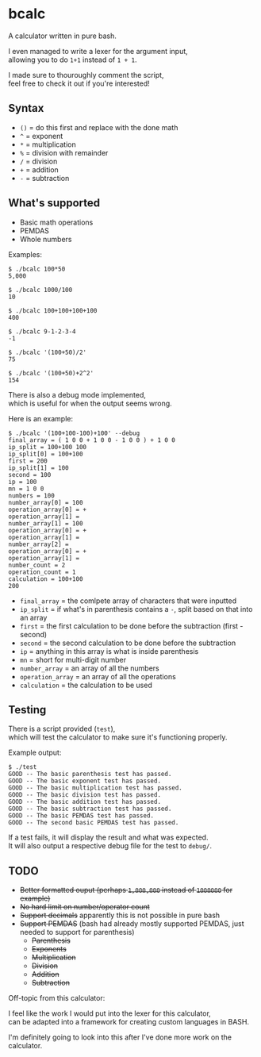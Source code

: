 # bcalc

A calculator written in pure bash.

I even managed to write a lexer for the argument input,<br>
allowing you to do `1+1` instead of `1 + 1`.

I made sure to thouroughly comment the script,<br>
feel free to check it out if you're interested!

## Syntax

- `()` = do this first and replace with the done math
- `^`  = exponent
- `*`  = multiplication
- `%`  = division with remainder
- `/`  = division
- `+`  = addition
- `-`  = subtraction

## What's supported

- Basic math operations
- PEMDAS
- Whole numbers

Examples:

```
$ ./bcalc 100*50
5,000

$ ./bcalc 1000/100
10

$ ./bcalc 100+100+100+100
400

$ ./bcalc 9-1-2-3-4
-1

$ ./bcalc '(100+50)/2'
75

$ ./bcalc '(100+50)+2^2'
154
```

There is also a debug mode implemented,<br>
which is useful for when the output seems wrong.

Here is an example:

```
$ ./bcalc '(100+100-100)+100' --debug
final_array = ( 1 0 0 + 1 0 0 - 1 0 0 ) + 1 0 0
ip_split = 100+100 100
ip_split[0] = 100+100
first = 200
ip_split[1] = 100
second = 100
ip = 100
mn = 1 0 0
numbers = 100
number_array[0] = 100
operation_array[0] = +
operation_array[1] =
number_array[1] = 100
operation_array[0] = +
operation_array[1] =
number_array[2] =
operation_array[0] = +
operation_array[1] =
number_count = 2
operation_count = 1
calculation = 100+100
200
```

- `final_array` = the comlpete array of characters that were inputted
- `ip_split` = if what's in parenthesis contains a `-`, split based on that into an array
- `first` = the first calculation to be done before the subtraction (first - second)
- `second` = the second calculation to be done before the subtraction
- `ip` = anything in this array is what is inside parenthesis
- `mn` = short for multi-digit number
- `number_array` = an array of all the numbers
- `operation_array` = an array of all the operations
- `calculation` = the calculation to be used

## Testing

There is a script provided (`test`),<br>
which will test the calculator to make sure it's functioning properly.

Example output:

```
$ ./test
GOOD -- The basic parenthesis test has passed.
GOOD -- The basic exponent test has passed.
GOOD -- The basic multiplication test has passed.
GOOD -- The basic division test has passed.
GOOD -- The basic addition test has passed.
GOOD -- The basic subtraction test has passed.
GOOD -- The basic PEMDAS test has passed.
GOOD -- The second basic PEMDAS test has passed.
```

If a test fails, it will display the result and what was expected.<br>
It will also output a respective debug file for the test to `debug/`.

## TODO

- ~~Better formatted ouput (perhaps `1,000,000` instead of `1000000` for example)~~
- ~~No hard limit on number/operator count~~
- ~~Support decimals~~ apparently this is not possible in pure bash
- ~~Support PEMDAS~~ (bash had already mostly supported PEMDAS, just needed to support for parenthesis)
  + ~~Parenthesis~~
  + ~~Exponents~~
  + ~~Multiplication~~
  + ~~Division~~
  + ~~Addition~~
  + ~~Subtraction~~

Off-topic from this calculator:

I feel like the work I would put into the lexer for this calculator,<br>
can be adapted into a framework for creating custom languages in BASH.

I'm definitely going to look into this after I've done more work on the calculator.
